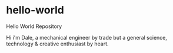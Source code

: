 # hello-world
Hello World Repository

Hi i'm Dale, a mechanical engineer by trade but a general science, technology & creative enthusiast by heart. 
